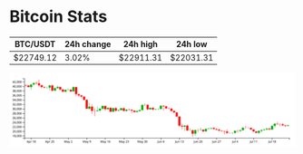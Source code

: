 # Bitcoin Stats

BTC/USDT|24h change|24h high|24h low|
|---|---|---|---|
|$22749.12|3.02%|$22911.31|$22031.31|

<img src="./chart.svg">
